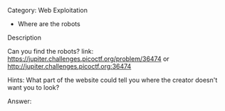 Category: Web Exploitation


- Where are the robots


Description

Can you find the robots? link: <https://jupiter.challenges.picoctf.org/problem/36474> or <http://jupiter.challenges.picoctf.org:36474>

Hints: What part of the website could tell you where the creator doesn't want you to look?


Answer:

